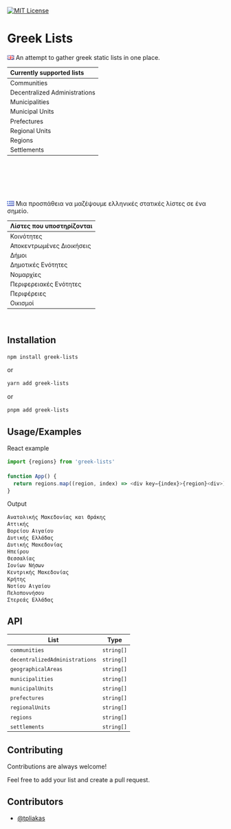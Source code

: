 [![MIT License](https://img.shields.io/badge/License-MIT-green.svg)](https://choosealicense.com/licenses/mit/)

# Greek Lists

![English](https://raw.githubusercontent.com/tpliakas/greek-lists/main/src/assets/en.png)
An attempt to gather greek static lists in one place.

| **Currently supported lists** |
| :---------------------------- |
| Communities                   |
| Decentralized Administrations |
| Municipalities                |
| Municipal Units               |
| Prefectures                   |
| Regional Units                |
| Regions                       |
| Settlements                   |

&nbsp;
---
&nbsp;
&nbsp;

![Greek](https://raw.githubusercontent.com/tpliakas/greek-lists/main/src/assets/gr.png)
Μια προσπάθεια να μαζέψουμε ελληνικές στατικές λίστες σε ένα σημείο.

| **Λίστες που υποστηρίζονται** |
| :---------------------------- |
| Κοινότητες                    |
| Αποκεντρωμένες Διοικήσεις     |
| Δήμοι                         |
| Δημοτικές Ενότητες            |
| Νομαρχίες                     |
| Περιφερειακές Ενότητες        |
| Περιφέρειες                   |
| Οικισμοί                      |

&nbsp;

## Installation

```bash
npm install greek-lists
```

or

```bash
yarn add greek-lists
```

or

```bash
pnpm add greek-lists
```

## Usage/Examples

React example

```javascript
import {regions} from 'greek-lists'

function App() {
  return regions.map((region, index) => <div key={index}>{region}<div>)
}
```

Output

```
Ανατολικής Μακεδονίας και Θράκης
Αττικής
Βορείου Αιγαίου
Δυτικής Ελλάδας
Δυτικής Μακεδονίας
Ηπείρου
Θεσσαλίας
Ιονίων Νήσων
Κεντρικής Μακεδονίας
Κρήτης
Νοτίου Αιγαίου
Πελοποννήσου
Στερεάς Ελλάδας
```

## API

| List                           | Type       |
| ------------------------------ | ---------- |
| `communities`                  | `string[]` |
| `decentralizedAdministrations` | `string[]` |
| `geographicalAreas`            | `string[]` |
| `municipalities`               | `string[]` |
| `municipalUnits`               | `string[]` |
| `prefectures`                  | `string[]` |
| `regionalUnits`                | `string[]` |
| `regions`                      | `string[]` |
| `settlements`                  | `string[]` |

## Contributing

Contributions are always welcome!

Feel free to add your list and create a pull request.

## Contributors

- [@tpliakas](https://www.github.com/tpliakas)
